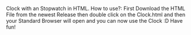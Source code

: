 Clock with an Stopwatch in HTML.
How to use?: First Download the HTML File from the newest Release then double click on the Clock.html and then
your Standard Browser will open and you can now use the Clock :D
Have fun!
